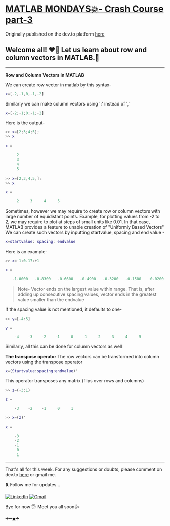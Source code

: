 # [MATLAB MONDAYS💥- Crash Course part-3](https://dev.to/aatmaj/matlab-mondays-crash-course-part-3-414k)

Originally published on the dev.to platform [here](https://dev.to/aatmaj/matlab-mondays-crash-course-part-3-414k)

## Welcome all! ❤️‍🔥 Let us learn about row and column vectors in MATLAB.🤟

---

**Row and Column Vectors in MATLAB**

We can create row vector in matlab by this syntax-

```MATLAB
x=[-2,-1,0,-1,-2]
```

Similarly we can make column vectors using ':' instead of ','

```MATLAB
x=[-2;-1;0;-1;-2]
```

Here is the output-

```MATLAB
>> x=[2;3;4;5];
>> x

x =

     2
     3
     4
     5

>> x=[2,3,4,5,];
>> x

x =

     2     3     4     5
```

Sometimes, however we may require to create row or column vectors with large number of equidistant points. Example, for plotting values from -2 to 2, we may require to plot at steps of small units like 0.01. In that case, MATLAB provides a feature to unable creation of "Uniformly Based Vectors"
We can create such vectors by inputting startvalue, spacing and end value -

```MATLAB
x=startvalue: spacing: endvalue
```

Here is an example-

```MATLAB
>> x=-1:0.17:+1

x =

   -1.0000   -0.8300   -0.6600   -0.4900   -0.3200   -0.1500    0.0200    0.1900    0.3600    0.5300    0.7000    0.8700

```

> Note- Vector ends on the largest value within range. That is, after adding up consecutive spacing values, vector ends in the greatest value smaller than the endvalue

If the spacing value is not mentioned, it defaults to one-

```MATLAB
>> y=[-4:5]

y =

    -4    -3    -2    -1     0     1     2     3     4     5

```

Similarly, all this can be done for column vectors as well

**The transpose operator**
The row vectors can be transformed into column vectors using the transpose operator

```MATLAB
x=(Startvalue:spacing:endvalue)'
```

This operator transposes any matrix (flips over rows and columns)

```MATLAB
>> z=(-3:1)

z =

    -3    -2    -1     0     1

>> x=(z)'

x =

    -3
    -2
    -1
     0
     1
```

---

That's all for this week. For any suggestions or doubts, please comment on dev.to [here](https://dev.to/aatmaj/matlab-mondays-crash-course-part-3-414k) or gmail me.

🎗️ Follow me for updates...

[![LinkedIn][1.2]][1]
[![Gmail][2.2]][2]

[1.2]: https://img.shields.io/badge/linkedin-%230077B5.svg?&style=for-the-badge&logo=linkedin&logoColor=white
[2.2]: https://img.shields.io/badge/Gmail-D14836?style=for-the-badge&logo=gmail&logoColor=white
[1]: https://www.linkedin.com/in/aatmajmhatre/
[2]: https://aatmaj.mhatre@gmail.com

Bye for now 🖐
Meet you all soon👍

➕➖✖️➗
